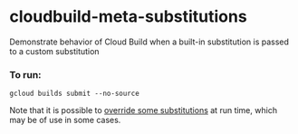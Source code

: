 # cloudbuild-meta-substitutions
Demonstrate behavior of Cloud Build when a built-in substitution is passed to a custom substitution

### To run:
`gcloud builds submit --no-source`

Note that it is possible to [override some substitutions](https://cloud.google.com/cloud-build/docs/configuring-builds/substitute-variable-values#using_default_substitutions) at run time, which may be of use in some cases.